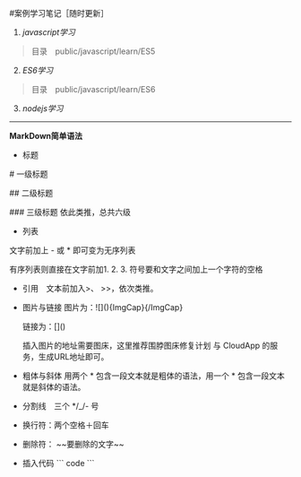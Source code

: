 #案例学习笔记［随时更新］
1. *javascript学习* 
> 目录　public/javascript/learn/ES5
2. *ES6学习*
> 目录　public/javascript/learn/ES6
3. *nodejs学习*

***

**MarkDown简单语法**

* 标题

\# 一级标题

\#\# 二级标题

\#\#\# 三级标题
依此类推，总共六级

* 列表  

文字前加上 - 或 * 即可变为无序列表

有序列表则直接在文字前加1. 2. 3. 符号要和文字之间加上一个字符的空格

* 引用　文本前加入\>、 \>>，依次类推。

* 图片与链接
  图片为：\!\[](){ImgCap}{/ImgCap}
  
  链接为：\[]()
  
  插入图片的地址需要图床，这里推荐围脖图床修复计划 与 CloudApp 的服务，生成URL地址即可。

* 粗体与斜体
   用两个 * 包含一段文本就是粗体的语法，用一个 * 包含一段文本就是斜体的语法。
   
* 分割线　三个 */_/- 号


* 换行符：两个空格＋回车

* 删除符： \~~要删除的文字~~

* 插入代码 \``` code ```